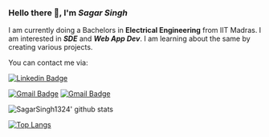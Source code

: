 ### Hello there 👋, I'm ***Sagar Singh***

I am currently doing a Bachelors in **Electrical Engineering** from IIT Madras.
I am interested in ***SDE*** and ***Web App Dev***. I am learning about the same by creating various projects.

You can contact me via:

[![Linkedin Badge](https://img.shields.io/badge/-SagarSingh-blue?style=flat-square&logo=Linkedin&logoColor=white&link=https://www.linkedin.com/in/andrexsaddler/)](https://www.linkedin.com/in/sagar-singh-99b74422a/)

[![Gmail Badge](https://img.shields.io/badge/-sagarsinghprj@gmail.com-c14438?style=flat-square&logo=Gmail&logoColor=white&link=mailto:contact@rehkloos.com)](mailto:sagarsinghprj@gmail.com)
[![Gmail Badge](https://img.shields.io/badge/-ee20b115@smail.iitm.ac.in-c14438?style=flat-square&logo=Gmail&logoColor=white&link=mailto:ee20b115@smail.iitm.ac.in)](mailto:sagarsinghprj@gmail.com)



![SagarSingh1324' github stats](https://github-readme-stats.vercel.app/api?username=SagarSingh1324&count_private=true)

[![Top Langs](https://github-readme-stats.vercel.app/api/top-langs/?username=SagarSingh1324&layout=compact)](https://github.com/anuraghazra/github-readme-stats)
